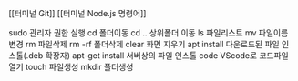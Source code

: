 [[터미널 Git]]
[[터미널 Node.js 명령어]]


sudo 관리자 권한 실행
cd 폴더이동
cd .. 상위폴더 이동
ls 파일리스트
mv 파일이름 변경
rm 파일삭제
rm -rf 폴더삭제
clear 화면 지우기
apt install 다운로드된 파일 인스톨(.deb 확장자)
apt-get install 서버상의 파일 인스톨
code VScode로 코드파일 열기
touch 파일생성
mkdir 폴더생성